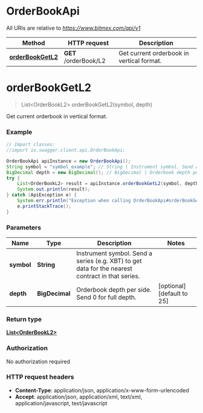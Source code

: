 # OrderBookApi

All URIs are relative to *https://www.bitmex.com/api/v1*

Method | HTTP request | Description
------------- | ------------- | -------------
[**orderBookGetL2**](OrderBookApi.md#orderBookGetL2) | **GET** /orderBook/L2 | Get current orderbook in vertical format.


<a name="orderBookGetL2"></a>
# **orderBookGetL2**
> List&lt;OrderBookL2&gt; orderBookGetL2(symbol, depth)

Get current orderbook in vertical format.

### Example
```java
// Import classes:
//import io.swagger.client.api.OrderBookApi;

OrderBookApi apiInstance = new OrderBookApi();
String symbol = "symbol_example"; // String | Instrument symbol. Send a series (e.g. XBT) to get data for the nearest contract in that series.
BigDecimal depth = new BigDecimal(); // BigDecimal | Orderbook depth per side. Send 0 for full depth.
try {
    List<OrderBookL2> result = apiInstance.orderBookGetL2(symbol, depth);
    System.out.println(result);
} catch (ApiException e) {
    System.err.println("Exception when calling OrderBookApi#orderBookGetL2");
    e.printStackTrace();
}
```

### Parameters

Name | Type | Description  | Notes
------------- | ------------- | ------------- | -------------
 **symbol** | **String**| Instrument symbol. Send a series (e.g. XBT) to get data for the nearest contract in that series. |
 **depth** | **BigDecimal**| Orderbook depth per side. Send 0 for full depth. | [optional] [default to 25]

### Return type

[**List&lt;OrderBookL2&gt;**](OrderBookL2.md)

### Authorization

No authorization required

### HTTP request headers

 - **Content-Type**: application/json, application/x-www-form-urlencoded
 - **Accept**: application/json, application/xml, text/xml, application/javascript, text/javascript

